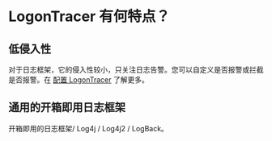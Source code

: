 # LogonTracer 有何特点？

## 低侵入性

对于日志框架，它的侵入性较小，只关注日志告警。您可以自定义是否报警或拦截是否报警。在 [配置 LogonTracer](./index.md#配置-logontracer) 了解更多。

## 通用的开箱即用日志框架
开箱即用的日志框架/ Log4j / Log4j2 / LogBack。
